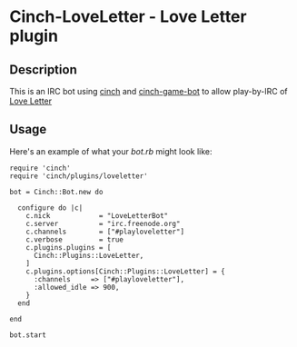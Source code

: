 # Cinch-LoveLetter - Love Letter plugin

## Description

This is an IRC bot using [cinch](https://github.com/cinchrb/cinch) and [cinch-game-bot](https://github.com/petertseng/cinch-game-bot) to allow play-by-IRC of [Love Letter](http://boardgamegeek.com/boardgame/129622/love-letter)

## Usage

Here's an example of what your *bot.rb* might look like:

    require 'cinch'
    require 'cinch/plugins/loveletter'

    bot = Cinch::Bot.new do

      configure do |c|
        c.nick            = "LoveLetterBot"
        c.server          = "irc.freenode.org"
        c.channels        = ["#playloveletter"]
        c.verbose         = true
        c.plugins.plugins = [
          Cinch::Plugins::LoveLetter,
        ]
        c.plugins.options[Cinch::Plugins::LoveLetter] = {
          :channels     => ["#playloveletter"],
          :allowed_idle => 900,
        }
      end

    end

    bot.start
